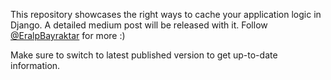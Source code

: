 This repository showcases the right ways to cache your application logic in Django. A detailed medium post will be released with it. Follow [@EralpBayraktar](https://twitter.com/EralpBayraktar) for more :)

Make sure to switch to latest published version to get up-to-date information.
